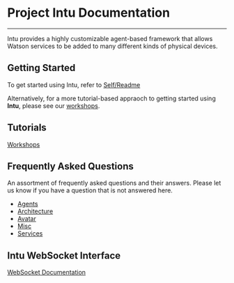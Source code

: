 # Project Intu Documentation
---

Intu provides a highly customizable agent-based framework that allows Watson services to be added to many different kinds of physical devices. 

## Getting Started
To get started using Intu, refer to [Self/Readme](https://github.com/watson-intu/self/blob/develop/README.md)

Alternatively, for a more tutorial-based appraoch to getting started using **Intu**, please see our [workshops](./workshops).

## Tutorials
[Workshops](./workshops)

## Frequently Asked Questions

An assortment of frequently asked questions and their answers. Please let us know if you have a question that is not answered here.

* [Agents](./faqs/agents/agents.md)
* [Architecture](./faqs/architecture/architecture.md)
* [Avatar](./faqs/avatar/avatar.md)
* [Misc](./faqs/misc/misc.md)
* [Services](./faqs/services/services.md)

## Intu WebSocket Interface
[WebSocket Documentation](./WebSocket/WebSocket.md)

